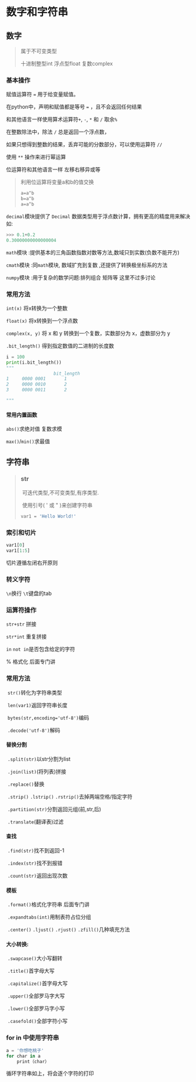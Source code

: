 # 数字和字符串

## 数字
> 属于不可变类型
>
> 十进制整型int 浮点型float 复数complex

### 基本操作

赋值运算符 `=` 用于给变量赋值。

在python中，声明和赋值都是等号 `=` ，且不会返回任何结果

和其他语言一样使用算术运算符`+`, `-`, `*` 和 `/` 取余`%`

在整数除法中，除法 `/` 总是返回一个浮点数，

如果只想得到整数的结果，丢弃可能的分数部分，可以使用运算符 `//`  

使用 `**` 操作来进行幂运算 

位运算符和其他语言一样 左移右移异或等

> 利用位运算将变量a和b的值交换
>
> ```python
> a=a^b
> b=a^b
> a=a^b
> ```

`decimal`模块提供了 `Decimal` 数据类型用于浮点数计算，拥有更高的精度用来解决如:

```python
>>> 0.1+0.2
0.30000000000000004
```

`math`模块 :提供基本的三角函数指数对数等方法,数域只到实数(负数不能开方)

`cmath`模块 :同`math`模块, 数域扩充到复数 ,还提供了转换极坐标系的方法

`numpy`模块 :用于复杂的数学问题:排列组合 矩阵等 这里不过多讨论

### 常用方法

`int(x)` 将x转换为一个整数

`float(x)` 将x转换到一个浮点数

`complex(x, y)` 将 x 和 y 转换到一个复数，实数部分为 x，虚数部分为 y

`.bit_length()` 得到指定数值的二进制的长度数

```python
i = 100
print(i.bit_length())
"""
                  bit_length
1     0000 0001       1
2     0000 0010       2
3     0000 0011       2

"""
```
#### 常用内置函数

`abs()`求绝对值 复数求模

`max()`/`min()`求最值



## 字符串

> ### str
>
> ​    可迭代类型,不可变类型,有序类型.
>
> ​    使用引号( ' 或 " )来创建字符串
>
> ```python
> var1 = 'Hello World!'
> ```

### 索引和切片

 ```python
 var1[0]
 var1[1:5]
 ```
  切片遵循左闭右开原则

### 转义字符

 `\n`换行 `\t`键盘的tab

### 运算符操作

 `str+str` 拼接

 `str*int` 重复拼接

 `in`  `not in`是否包含给定的字符

 % 格式化 后面专门讲

### 常用方法

​    `str()`转化为字符串类型

​    `len(var1)`返回字符串长度

​    `bytes(str,encoding='utf-8')`编码

​    `.decode('utf-8')`解码

####     替换分割

​    `.split(str)`以str分割为list

​    `.join(list)`(将列表)拼接

​    `.replace()`替换

​    `.strip()` `.lstrip()` `.rstrip()`去掉两端空格/指定字符

​    `.partition(str)`分割返回元组(前,str,后)

​    `.translate`(翻译表)过滤

####     查找

​    `.find(str)`找不到返回-1

​    `.index(str)`找不到报错

​    `.count(str)`返回出现次数

####     模板

​    `.format()`格式化字符串 后面专门讲

​    `.expandtabs(int)`用制表符占位分组

​    `.center()` `.ljust()` `.rjust()` `.zfill()`几种填充方法

####     大小转换:

​    `.swapcase()`大小写翻转

​    `.title()`首字母大写

​    `.capitalize()`首字母大写

​    `.upper()`全部罗马字大写

​    `.lower()`全部罗马字小写

​    `.casefold()`全部字符小写




### for in 中使用字符串

```python
a = '你想吃桃子'
for char in a
	print（char）
```

循环字符串如上，将会逐个字符的打印